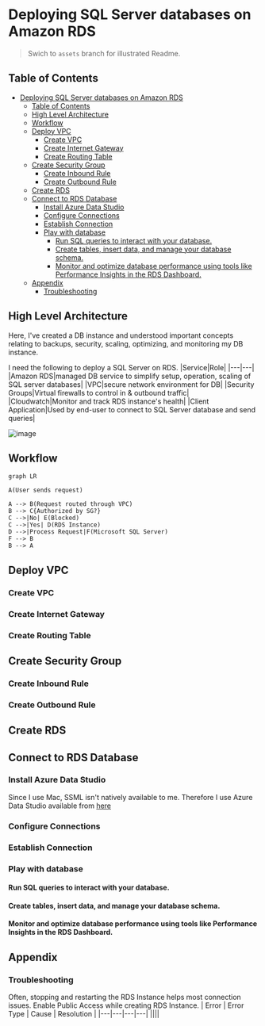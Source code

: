 # Deploying SQL Server databases on Amazon RDS
> Swich to `assets` branch for illustrated Readme.
## Table of Contents
- [Deploying SQL Server databases on Amazon RDS](#deploying-sql-server-databases-on-amazon-rds)
  - [Table of Contents](#table-of-contents)
  - [High Level Architecture](#high-level-architecture)
  - [Workflow](#workflow)
  - [Deploy VPC](#deploy-vpc)
    - [Create VPC](#create-vpc)
    - [Create Internet Gateway](#create-internet-gateway)
    - [Create Routing Table](#create-routing-table)
  - [Create Security Group](#create-security-group)
    - [Create Inbound Rule](#create-inbound-rule)
    - [Create Outbound Rule](#create-outbound-rule)
  - [Create RDS](#create-rds)
  - [Connect to RDS Database](#connect-to-rds-database)
    - [Install Azure Data Studio](#install-azure-data-studio)
    - [Configure Connections](#configure-connections)
    - [Establish Connection](#establish-connection)
    - [Play with database](#play-with-database)
      - [Run SQL queries to interact with your database.](#run-sql-queries-to-interact-with-your-database)
      - [Create tables, insert data, and manage your database schema.](#create-tables-insert-data-and-manage-your-database-schema)
      - [Monitor and optimize database performance using tools like Performance Insights in the RDS Dashboard.](#monitor-and-optimize-database-performance-using-tools-like-performance-insights-in-the-rds-dashboard)
  - [Appendix](#appendix)
    - [Troubleshooting](#troubleshooting)

## High Level Architecture
Here, I've created a DB instance and understood important concepts relating to backups, security, scaling, optimizing, and monitoring my DB instance.

I need the following to deploy a SQL Server on RDS.
|Service|Role|
|---|---|
|Amazon RDS|managed DB service to simplify setup, operation, scaling of SQL server databases|
|VPC|secure network environment for DB|
|Security Groups|Virtual firewalls to control in & outbound traffic|
|Cloudwatch|Monitor and track RDS instance's health|
|Client Application|Used by end-user to connect to SQL Server database and send queries|

![image](./images/)

## Workflow
```mermaid
graph LR

A(User sends request)

A --> B(Request routed through VPC)
B --> C{Authorized by SG?}
C -->|No| E(Blocked)
C -->|Yes| D(RDS Instance)
D -->|Process Request|F(Microsoft SQL Server)
F --> B
B --> A
```
## Deploy VPC
### Create VPC
### Create Internet Gateway
### Create Routing Table
## Create Security Group
### Create Inbound Rule
### Create Outbound Rule
## Create RDS
## Connect to RDS Database
### Install Azure Data Studio
Since I use Mac, SSML isn't natively available to me.
Therefore I use Azure Data Studio available from [here](https://learn.microsoft.com/en-us/azure-data-studio/download-azure-data-studio?tabs=macOS-install%2Cwin-user-install%2Credhat-install%2Cwindows-uninstall%2Credhat-uninstall#download-azure-data-studio)

### Configure Connections
### Establish Connection
### Play with database
#### Run SQL queries to interact with your database.
#### Create tables, insert data, and manage your database schema.
#### Monitor and optimize database performance using tools like Performance Insights in the RDS Dashboard.
## Appendix
### Troubleshooting
Often, stopping and restarting the RDS Instance helps most connection issues.
Enable Public Access while creating RDS Instance.
| Error | Error Type | Cause | Resolution |
|---|---|---|---|
||||